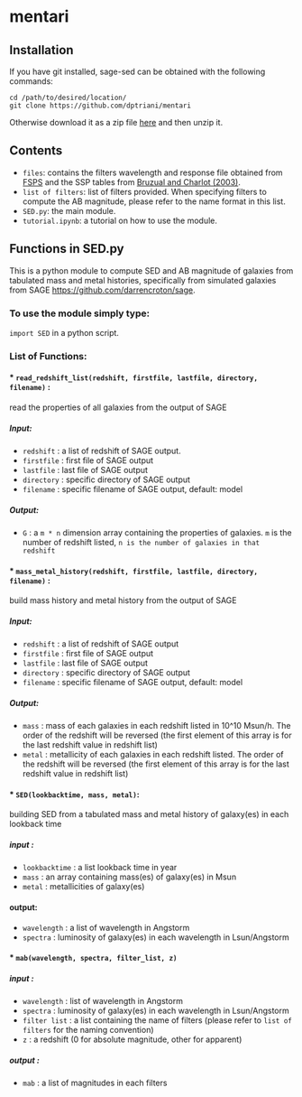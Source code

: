# mentari
## Installation
If you have git installed, sage-sed can be obtained with the following commands: 
```
cd /path/to/desired/location/
git clone https://github.com/dptriani/mentari
```

Otherwise download it as a zip file [here](https://github.com/dptriani/sage-sed/archive/master.zip) and then unzip it. 

## Contents
* `files`: contains the filters wavelength and response file obtained from [FSPS](https://github.com/cconroy20/fsps/blob/master/data/allfilters.dat)
and the SSP tables from [Bruzual and Charlot (2003)](http://www.bruzual.org/bc03/).
* `list of filters`: list of filters provided. When specifying filters to compute the AB magnitude, please refer to the
name format in this list.
* `SED.py`: the main module.
* `tutorial.ipynb`: a tutorial on how to use the module.

## Functions in SED.py
This is a python module to compute SED and AB magnitude of galaxies from tabulated mass and metal histories, 
specifically from simulated galaxies from SAGE https://github.com/darrencroton/sage. 

### To use the module simply type:

`import SED` in a python script. 

### List of Functions:

#### * `read_redshift_list(redshift, firstfile, lastfile, directory, filename)` : 
read the properties of all galaxies from the output of SAGE
##### Input:
* `redshift` : a list of redshift of SAGE output.
* `firstfile` : first file of SAGE output
* `lastfile` : last file of SAGE output
* `directory` : specific directory of SAGE output
* `filename` : specific filename of SAGE output, default: model
##### Output:
* `G` : a `m * n` dimension array containing the properties of galaxies. `m` is the number of redshift listed, `n is the number of galaxies in that redshift`

#### * `mass_metal_history(redshift, firstfile, lastfile, directory, filename)` :
build mass history and metal history from the output of SAGE

##### Input:
* `redshift` : a list of redshift of SAGE output
* `firstfile` : first file of SAGE output
* `lastfile` : last file of SAGE output
* `directory` : specific directory of SAGE output
* `filename` : specific filename of SAGE output, default: model

##### Output:
* `mass` : mass of each galaxies in each redshift listed in 10^10 Msun/h. The order of the redshift will be reversed (the first element of this array is for the last redshift value in redshift list)
* `metal` : metallicity of each galaxies in each redshift listed. The order of the redshift will be reversed (the first element of this array is for the last redshift value in redshift list)

#### * `SED(lookbacktime, mass, metal)`:
building SED from a tabulated mass and metal history of galaxy(es) in each lookback time
##### input :
* `lookbacktime` : a list lookback time in year
* `mass` : an array containing mass(es) of galaxy(es) in Msun
* `metal` : metallicities of galaxy(es)
#### output:
* `wavelength` : a list of wavelength in Angstorm
* `spectra` :  luminosity of galaxy(es) in each wavelength in Lsun/Angstorm

#### * `mab(wavelength, spectra, filter_list, z)`
##### input :
* `wavelength` : list of wavelength in Angstorm
* `spectra` : luminosity of galaxy(es) in each wavelength in Lsun/Angstorm
* `filter list` : a list containing the name of filters (please refer to `list of filters` for the naming convention)
* `z` : a redshift (0 for absolute magnitude, other for apparent)
##### output :
* `mab` : a list of magnitudes in each filters
